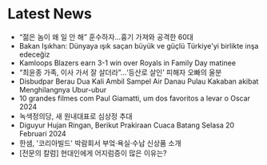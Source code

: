 # Latest News
-  “젊은 놈이 왜 일 안 해” 훈수하자…흉기 가져와 공격한 60대
-  Bakan Işıkhan: Dünyaya ışık saçan büyük ve güçlü Türkiye'yi birlikte inşa edeceğiz
-  Kamloops Blazers earn 3-1 win over Royals in Family Day matinee
-  “최윤종 가족, 이사 가서 잘 살더라”…‘등산로 살인’ 피해자 오빠의 울분
-  Disbudpar Berau Dua Kali Ambil Sampel Air Danau Pulau Kakaban akibat Menghilangnya Ubur-ubur
-  10 grandes filmes com Paul Giamatti, um dos favoritos a levar o Oscar 2024
-  녹색정의당, 새 원내대표로 심상정 추대
-  Diguyur Hujan Ringan, Berikut Prakiraan Cuaca Batang Selasa 20 Februari 2024
-  한샘, '코리아빌드' 박람회서 부엌·욕실·수납 신상품 소개
-  [전문의 칼럼] 현대인에게 어지럼증이 많은 이유는?
